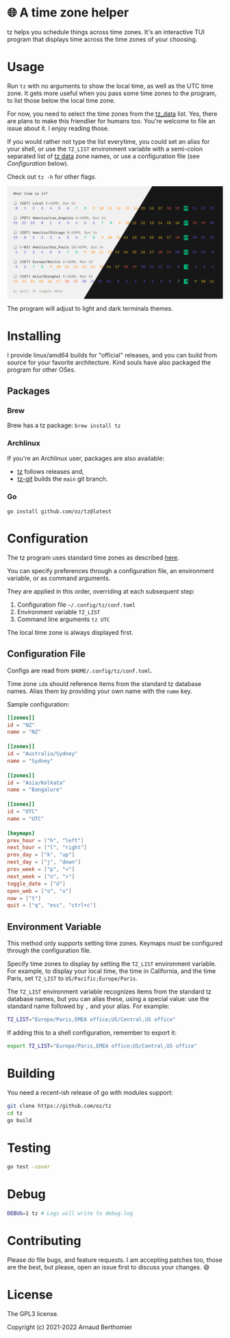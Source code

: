 # 🌐 A time zone helper

tz helps you schedule things across time zones. It's an interactive TUI
program that displays time across the time zones of your choosing.


# Usage

Run `tz` with no arguments to show the local time, as well as the UTC
time zone. It gets more useful when you pass some time zones to the
program, to list those below the local time zone.

For now, you need to select the time zones from the [tz_data][tzdata]
list. Yes, there are plans to make this friendlier for humans too.
You're welcome to file an issue about it. I enjoy reading those.

If you would rather not type the list everytime, you could set an alias
for your shell, or use the `TZ_LIST` environment variable with a
semi-colon separated list of [tz data][tzdata] zone names, or use a
configuration file (see *Configuration* below).

Check out `tz -h` for other flags.

<p align="center">
<img align="center" src="./docs/tz.png" />
</p>

The program will adjust to light and dark terminals themes.

[tzdata]: https://en.wikipedia.org/wiki/List_of_tz_database_time_zones


# Installing

I provide linux/amd64 builds for "official" releases, and you can build
from source for your favorite architecture. Kind souls have also
packaged the program for other OSes.

## Packages

### Brew

Brew has a tz package: `brew install tz`

### Archlinux

If you're an Archlinux user, packages are also available:

  - [tz][tz-arch] follows releases and,
  - [tz-git][tz-arch-git] builds the `main` git branch.

[tz-arch]: https://aur.archlinux.org/packages/tz
[tz-arch-git]: https://aur.archlinux.org/packages/tz-git

### Go
```
go install github.com/oz/tz@latest
```

# Configuration

The tz program uses standard time zones as described
[here](https://en.wikipedia.org/wiki/List_of_tz_database_time_zones).

You can specify preferences through a configuration file, an environment variable,
or as command arguments.

They are applied in this order, overriding at each subsequent step:

1. Configuration file `~/.config/tz/conf.toml`
2. Environment variable `TZ_LIST`
3. Command line arguments `tz UTC`

The local time zone is always displayed first.

## Configuration File

Configs are read from `$HOME/.config/tz/conf.toml`.

Time zone `id`s should reference items from the standard tz database names.
Alias them by providing your own name with the `name` key.

Sample configuration:

```toml
[[zones]]
id = "NZ"
name = "NZ"

[[zones]]
id = "Australia/Sydney"
name = "Sydney"

[[zones]]
id = "Asia/Kolkata"
name = "Bangalore"

[[zones]]
id = "UTC"
name = "UTC"

[keymaps]
prev_hour = ["h", "left"]
next_hour = ["l", "right"]
prev_day = ["k", "up"]
next_day = ["j", "down"]
prev_week = ["p", "<"]
next_week = ["n", ">"]
toggle_date = ["d"]
open_web = ["o", "x"]
now = ["t"]
quit = ["q", "esc", "ctrl+c"]
```

## Environment Variable

This method only supports setting time zones. Keymaps must be configured through
the configuration file.

Specify time zones to display by setting the `TZ_LIST` environment variable. For
example, to display your local time, the time in California, and the time Paris,
set `TZ_LIST` to `US/Pacific;Europe/Paris`.

The `TZ_LIST` environment variable recognizes items from the standard tz
database names, but you can alias these, using a special value: use the
standard name followed by `,` and your alias. For example:

```bash
TZ_LIST="Europe/Paris,EMEA office;US/Central,US office"
```

If adding this to a shell configuration, remember to export it:

```bash
export TZ_LIST="Europe/Paris,EMEA office;US/Central,US office"
```


# Building

You need a recent-ish release of go with modules support:

```bash
git clone https://github.com/oz/tz
cd tz
go build
```


# Testing

```bash
go test -cover
```


# Debug

```bash
DEBUG=1 tz # Logs will write to debug.log
```


# Contributing

Please do file bugs, and feature requests.  I am accepting patches too,
those are the best, but please, open an issue first to discuss your
changes. 😄


# License

The GPL3 license.

Copyright (c) 2021-2022 Arnaud Berthomier
